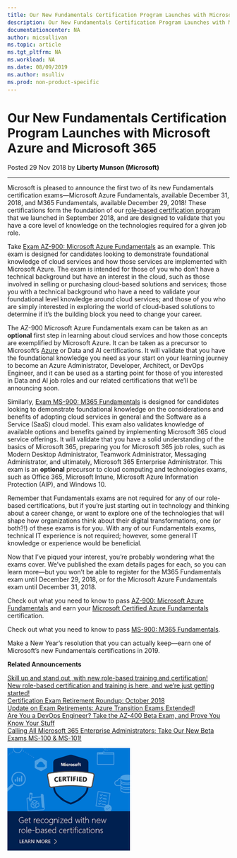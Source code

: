 ```yaml
---
title: Our New Fundamentals Certification Program Launches with Microsoft Azure and Microsoft 365 | Microsoft Docs
description: Our New Fundamentals Certification Program Launches with Microsoft Azure and Microsoft 365 
documentationcenter: NA 
author: micsullivan
ms.topic: article
ms.tgt_pltfrm: NA
ms.workload: NA
ms.date: 08/09/2019
ms.author: msulliv
ms.prod: non-product-specific
---
```

# Our New Fundamentals Certification Program Launches with Microsoft Azure and Microsoft 365

Posted 29 Nov 2018 by **Liberty Munson (Microsoft)**

___

Microsoft is pleased to announce the first two of its new Fundamentals certification exams—Microsoft Azure Fundamentals, available December 31, 2018, and M365 Fundamentals, available December 29, 2018! These certifications form the foundation of our [role-based certification program](https://www.microsoft.com/learning/browse-new-certification.aspx) that we launched in September 2018, and are designed to validate that you have a core level of knowledge on the technologies required for a given job role.

Take [Exam AZ-900: Microsoft Azure Fundamentals](https://www.microsoft.com/learning/exam-AZ-900.aspx) as an example. This exam is designed for candidates looking to demonstrate foundational knowledge of cloud services and how those services are implemented with Microsoft Azure. The exam is intended for those of you who don’t have a technical background but have an interest in the cloud, such as those involved in selling or purchasing cloud-based solutions and services; those you with a technical background who have a need to validate your foundational level knowledge around cloud services; and those of you who are simply interested in exploring the world of cloud-based solutions to determine if it’s the building block you need to change your career.

The AZ-900 Microsoft Azure Fundamentals exam can be taken as an **optional** first step in learning about cloud services and how those concepts are exemplified by Microsoft Azure. It can be taken as a precursor to Microsoft’s [Azure](https://www.microsoft.com/learning/azure-exams.aspx) or Data and AI certifications. It will validate that you have the foundational knowledge you need as your start on your learning journey to become an Azure Administrator, Developer, Architect, or DevOps Engineer, and it can be used as a starting point for those of you interested in Data and AI job roles and our related certifications that we’ll be announcing soon.

Similarly, [Exam MS-900: M365 Fundamentals](https://www.microsoft.com/learning/exam-MS-900.aspx) is designed for candidates looking to demonstrate foundational knowledge on the considerations and benefits of adopting cloud services in general and the Software as a Service (SaaS) cloud model. This exam also validates knowledge of available options and benefits gained by implementing Microsoft 365 cloud service offerings. It will validate that you have a solid understanding of the basics of Microsoft 365, preparing you for Microsoft 365 job roles, such as Modern Desktop Administrator, Teamwork Administrator, Messaging Administrator, and ultimately, Microsoft 365 Enterprise Administrator. This exam is an **optional** precursor to cloud computing and technologies exams, such as Office 365, Microsoft Intune, Microsoft Azure Information Protection (AIP), and Windows 10.

Remember that Fundamentals exams are not required for any of our role-based certifications, but if you’re just starting out in technology and thinking about a career change, or want to explore one of the technologies that will shape how organizations think about their digital transformations, one (or both?!) of these exams is for you. With any of our Fundamentals exams, technical IT experience is not required; however, some general IT knowledge or experience would be beneficial.

Now that I’ve piqued your interest, you’re probably wondering what the exams cover. We’ve published the exam details pages for each, so you can learn more—but you won’t be able to register for the M365 Fundamentals exam until December 29, 2018, or for the Microsoft Azure Fundamentals exam until December 31, 2018.

Check out what you need to know to pass [AZ-900: Microsoft Azure Fundamentals](https://www.microsoft.com/learning/exam-AZ-900.aspx) and earn your [Microsoft Certified Azure Fundamentals](https://www.microsoft.com/learning/azure-fundamentals.aspx) certification.

Check out what you need to know to pass [MS-900: M365 Fundamentals](https://www.microsoft.com/learning/exam-MS-900.aspx).

Make a New Year’s resolution that you can actually keep—earn one of Microsoft’s new Fundamentals certifications in 2019.

**Related Announcements**

[Skill up and stand out, with new role-based training and certification!](https://www.microsoft.com/en-us/learning/community-blog-post.aspx?BlogId=8&Id=375161)   
[New role-based certification and training is here, and we’re just getting started!](https://www.microsoft.com/en-us/learning/community-blog-post.aspx?BlogId=8&Id=375159)   
[Certification Exam Retirement Roundup: October 2018](https://www.microsoft.com/en-us/learning/community-blog-post.aspx?BlogId=8&Id=375158)   
[Update on Exam Retirements: Azure Transition Exams Extended!](https://www.microsoft.com/en-us/learning/community-blog-post.aspx?BlogId=8&Id=375172)   
[Are You a DevOps Engineer? Take the AZ-400 Beta Exam, and Prove You Know Your Stuff](https://www.microsoft.com/en-us/learning/community-blog-post.aspx?BlogId=8&Id=375170)   
[Calling All Microsoft 365 Enterprise Administrators: Take Our New Beta Exams MS-100 & MS-101!](https://www.microsoft.com/en-us/learning/community-blog-post.aspx?BlogId=8&Id=375171)


[![Build career advancing skills](images/microsoft-certified-banner.png)](https://www.microsoft.com/learning/azure-training-certification.aspx?WT.icid=mva_bnr_lexawareness_usen_asi_rightrail_oct2017)